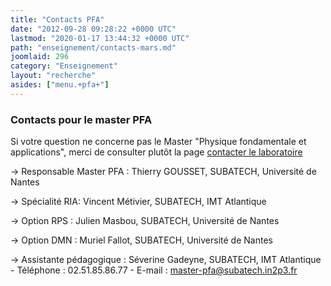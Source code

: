 ```yaml
---
title: "Contacts PFA"
date: "2012-09-28 09:28:22 +0000 UTC"
lastmod: "2020-01-17 13:44:32 +0000 UTC"
path: "enseignement/contacts-mars.md"
joomlaid: 296
category: "Enseignement"
layout: "recherche"
asides: ["menu.+pfa+"]
---
```

### Contacts pour le master PFA

Si votre question ne concerne pas le Master "Physique fondamentale et applications", merci de consulter plutôt la page [contacter le laboratoire](/fr/contact-general)

→ Responsable Master PFA : Thierry GOUSSET, SUBATECH, Université de Nantes

→ Spécialité RIA: Vincent Métivier, SUBATECH, IMT Atlantique

→ Option RPS : Julien Masbou, SUBATECH, Université de Nantes

→ Option DMN : Muriel Fallot, SUBATECH, Université de Nantes

→ Assistante pédagogique : Séverine Gadeyne, SUBATECH, IMT Atlantique - Téléphone : 02.51.85.86.77 - E-mail : [master-pfa@subatech.in2p3.fr](mailto:master-mars@subatech.in2p3.fr)
